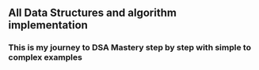 ## All Data Structures and algorithm implementation

### This is my journey to DSA Mastery step by step with simple to complex examples